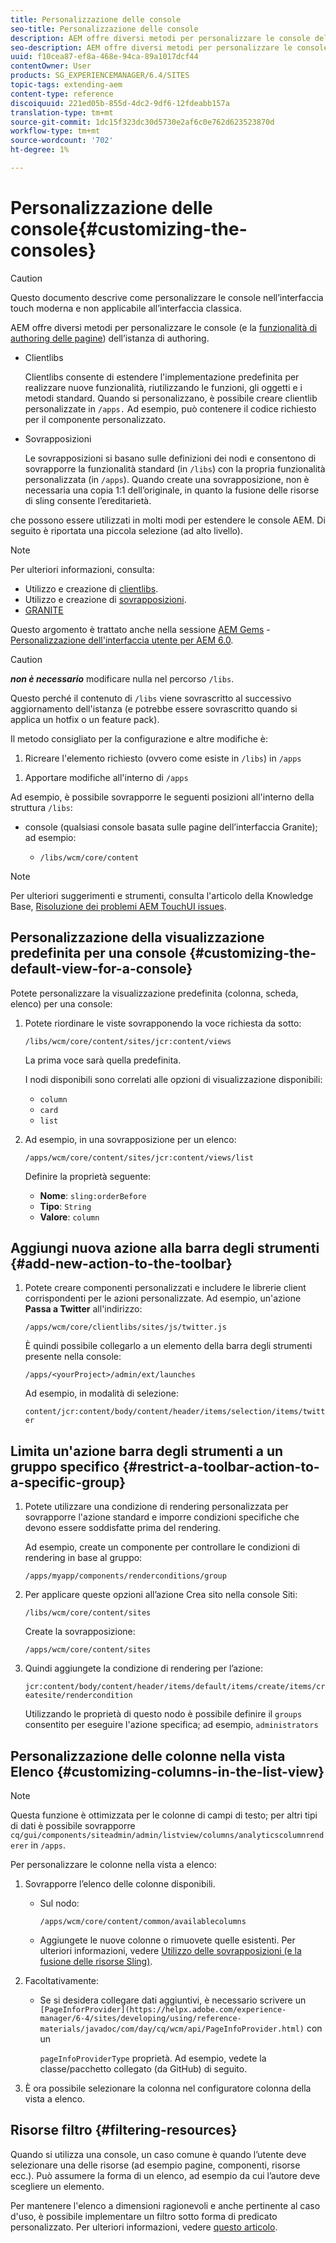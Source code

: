 ```yaml
---
title: Personalizzazione delle console
seo-title: Personalizzazione delle console
description: AEM offre diversi metodi per personalizzare le console dell’istanza di authoring
seo-description: AEM offre diversi metodi per personalizzare le console dell’istanza di authoring
uuid: f10cea87-ef8a-468e-94ca-89a1017dcf44
contentOwner: User
products: SG_EXPERIENCEMANAGER/6.4/SITES
topic-tags: extending-aem
content-type: reference
discoiquuid: 221ed05b-855d-4dc2-9df6-12fdeabb157a
translation-type: tm+mt
source-git-commit: 1dc15f323dc30d5730e2af6c0e762d623523870d
workflow-type: tm+mt
source-wordcount: '702'
ht-degree: 1%

---
```



# Personalizzazione delle console{#customizing-the-consoles}

>[!CAUTION]
>
>Questo documento descrive come personalizzare le console nell’interfaccia touch moderna e non applicabile all’interfaccia classica.

AEM offre diversi metodi per personalizzare le console (e la [funzionalità di authoring delle pagine](/help/sites-developing/customizing-page-authoring-touch.md)) dell’istanza di authoring.

* Clientlibs

   Clientlibs consente di estendere l&#39;implementazione predefinita per realizzare nuove funzionalità, riutilizzando le funzioni, gli oggetti e i metodi standard. Quando si personalizzano, è possibile creare clientlib personalizzate in `/apps.` Ad esempio, può contenere il codice richiesto per il componente personalizzato.

* Sovrapposizioni

   Le sovrapposizioni si basano sulle definizioni dei nodi e consentono di sovrapporre la funzionalità standard (in `/libs`) con la propria funzionalità personalizzata (in `/apps`). Quando create una sovrapposizione, non è necessaria una copia 1:1 dell’originale, in quanto la fusione delle risorse di sling consente l’ereditarietà.

che possono essere utilizzati in molti modi per estendere le console AEM. Di seguito è riportata una piccola selezione (ad alto livello).

>[!NOTE]
>
>Per ulteriori informazioni, consulta:
>
>* Utilizzo e creazione di [clientlibs](/help/sites-developing/clientlibs.md).
>* Utilizzo e creazione di [sovrapposizioni](/help/sites-developing/overlays.md).
>* [GRANITE](https://helpx.adobe.com/experience-manager/6-4/sites/developing/using/reference-materials/granite-ui/api/index.html)

>
>
Questo argomento è trattato anche nella sessione [AEM Gems](https://docs.adobe.com/content/ddc/en/gems.html) - [Personalizzazione dell&#39;interfaccia utente per AEM 6.0](https://docs.adobe.com/content/ddc/en/gems/user-interface-customization-for-aem-6.html).

>[!CAUTION]
>
>***non è necessario*** modificare nulla nel percorso `/libs`.
>
>Questo perché il contenuto di `/libs` viene sovrascritto al successivo aggiornamento dell&#39;istanza (e potrebbe essere sovrascritto quando si applica un hotfix o un feature pack).
>
>Il metodo consigliato per la configurazione e altre modifiche è:
>
>1. Ricreare l&#39;elemento richiesto (ovvero come esiste in `/libs`) in `/apps`
   >
   >
1. Apportare modifiche all&#39;interno di `/apps`

>



Ad esempio, è possibile sovrapporre le seguenti posizioni all&#39;interno della struttura `/libs`:

* console (qualsiasi console basata sulle pagine dell’interfaccia Granite); ad esempio:

   * `/libs/wcm/core/content`

<!-- Needs a review by Engineering -->
<!--
* secondary (inner) rails; for example:

    * `/libs/wcm/core/content/search`

* toolbar(s) (dependent on console; for example sites):

    * default 

      `/libs/wcm/core/content/sites/jcr:content/body/content/header/items/default`

    * selection mode

      `/libs/wcm/core/content/sites/jcr:content/body/content/header/items/selection`

* help menu options (dependent on console; for example sites):

    * `/libs/wcm/core/content/sites/jcr:content/body/help`

* information shown on the card view (dependent on console; for example sites):

    * `/libs/wcm/core/content/sites/jcr:content/body/content/content/items/childpages`

-->
>[!NOTE]
>
>Per ulteriori suggerimenti e strumenti, consulta l&#39;articolo della Knowledge Base, [Risoluzione dei problemi AEM TouchUI issues](https://helpx.adobe.com/experience-manager/kb/troubleshooting-aem-touchui-issues.html).

<!-- Needs a review by Engineering -->
<!--
## Code Samples {#code-samples}

Various packages have been made available on Github. These provide code samples related to the tasks covered on this page.

### aem-admin-extension-new-console {#aem-admin-extension-new-console}

`aem-admin-extension-new-console` is a sample package showing how to [create a new AEM 6 console](#create-a-custom-console). This package provides a UI for managing [Launches](/help/sites-authoring/launches.md) and adds a link in the navigation:

CODE ON GITHUB

You can find the code of this page on GitHub

* [Open aem-admin-extension-new-console project on GitHub](https://github.com/Adobe-Marketing-Cloud/aem-admin-extension-new-console)
* Download the project as [a ZIP file](https://github.com/Adobe-Marketing-Cloud/aem-admin-extension-new-console/archive/master.zip)

### aem-admin-extension-customize-sites {#aem-admin-extension-customize-sites}

`aem-admin-extension-customize-sites` is a sample package showing how to customize an existing AEM 6 admin console. This package provides updates to Sites administration:

CODE ON GITHUB

You can find the code of this page on GitHub

* [Open aem-admin-extension-customize-sites project on GitHub](https://github.com/Adobe-Marketing-Cloud/aem-admin-extension-customize-sites)
* Download the project as [a ZIP file](https://github.com/Adobe-Marketing-Cloud/aem-admin-extension-customize-sites/archive/master.zip)
-->

<!-- Needs a review by Engineering -->
<!--
## Create a Custom Console {#create-a-custom-console}

1. You can create a custom console with related actions; for example, Launches at the top level (below Sites):

   This involves:

    * creating the root space definition of your new console ``; for example:

        * `/apps/<yourProject>/admin/ext/launches`

    * this can contain (according to requirements):

        * the corresponding [clientlibs](/help/sites-developing/clientlibs.md) for custom actions and `less`/ `css` definitions

            * `/apps/<yourProject>/admin/ext/launches/clientlibs`

        * components that need to be redefined/adjusted; for example, the breadcrumbs, datasource and the launch

            * `/apps/<yourProject>/admin/ext/launches/components`

        * the Granite UI page resource:

            * `/apps/<yourProject>/admin/ext/launches/content/jcr:content`

              property: `sling:resourceType`

        * the page definition of the console

            * `/apps/<yourProject>/admin/ext/launches/content/jcr:content/head`
            * `/apps/<yourProject>/admin/ext/launches/content/jcr:content/body`

   ![chlimage_1-236](assets/chlimage_1-236.png)

   To use the new console (for example in the [rail for navigation](#add-new-navigation-option-to-rail)) an ID is used, so that it can be explicitly referenced. The ID is used to connect the console and its navigation definition. The ID is defined in the `rail` node of the page; for example, for the Sites console:

    * the rail node is: 

      `/libs/wcm/core/content/sites/jcr:content/body/rail`

        * here the `currentId` property is defined: 

          `currentId` = `cq-sites`

   For the Launches console example:

    * the node is:

        * `/apps/<yourProject>/admin/ext/launches/content/jcr:content/body/rail`

    * with the following properties:

        * `currentId` = `cq-launches`
        * `sling:resourceType` = `granite/ui/components/endor/navcolumns`
        * `srcPath` = `cq/core/content/nav`
-->

## Personalizzazione della visualizzazione predefinita per una console {#customizing-the-default-view-for-a-console}

Potete personalizzare la visualizzazione predefinita (colonna, scheda, elenco) per una console:

1. Potete riordinare le viste sovrapponendo la voce richiesta da sotto:

   `/libs/wcm/core/content/sites/jcr:content/views`

   La prima voce sarà quella predefinita.

   I nodi disponibili sono correlati alle opzioni di visualizzazione disponibili:

   * `column`
   * `card`
   * `list`

1. Ad esempio, in una sovrapposizione per un elenco:

   `/apps/wcm/core/content/sites/jcr:content/views/list`

   Definire la proprietà seguente:

   * **Nome**: `sling:orderBefore`
   * **Tipo**: `String`
   * **Valore**:  `column`

<!-- Needs a review by Engineering -->
<!--
`aem-admin-extension-customize-sites` is a sample package showing how to customize an existing AEM 6 admin console. This package provides updates to Sites administration:

CODE ON GITHUB

You can find the code of this page on GitHub

* [Open aem-admin-extension-customize-sites project on GitHub](https://github.com/Adobe-Marketing-Cloud/aem-admin-extension-customize-sites)
* Download the project as [a ZIP file](https://github.com/Adobe-Marketing-Cloud/aem-admin-extension-customize-sites/archive/master.zip)
-->

<!-- Needs a review by Engineering -->
<!--
### Add New Navigation Option to Rail {#add-new-navigation-option-to-rail}

1. You can add a navigation entry in the rail (for example, a [custom console](#create-a-custom-console) such as Launches).

   To do this, you create an overlay of:

   `/libs/cq/core/content/nav`

   In the `/apps` overlay:

   `/apps/cq/core/content/nav`

   Create the new nodes and properties:

   ![chlimage_1-237](assets/chlimage_1-237.png)

    * Extend navigation:

        * `/apps/cq/core/content/nav/launches`

    * Specify location in the tree:

        * property: `sling:orderBefore`

    * To create the connection, the `id` property references (i.e. must be the same as) the `currentID` property [for the appropriate console](#create-a-custom-console):

        * property: `id`
        * value: same as for your console (e.g. `cq-launches`) 

          for example: the same value as the `currentId` property on:

          `/apps/<yourProject>/admin/ext/launches/content/jcr:content/body/rail`
-->

## Aggiungi nuova azione alla barra degli strumenti {#add-new-action-to-the-toolbar}

1. Potete creare componenti personalizzati e includere le librerie client corrispondenti per le azioni personalizzate. Ad esempio, un&#39;azione **Passa a Twitter** all&#39;indirizzo:

   `/apps/wcm/core/clientlibs/sites/js/twitter.js`

   È quindi possibile collegarlo a un elemento della barra degli strumenti presente nella console:

   `/apps/<yourProject>/admin/ext/launches`

   Ad esempio, in modalità di selezione:

   `content/jcr:content/body/content/header/items/selection/items/twitter`

## Limita un&#39;azione barra degli strumenti a un gruppo specifico {#restrict-a-toolbar-action-to-a-specific-group}

1. Potete utilizzare una condizione di rendering personalizzata per sovrapporre l&#39;azione standard e imporre condizioni specifiche che devono essere soddisfatte prima del rendering.

   Ad esempio, create un componente per controllare le condizioni di rendering in base al gruppo:

   `/apps/myapp/components/renderconditions/group`

1. Per applicare queste opzioni all’azione Crea sito nella console Siti:

   `/libs/wcm/core/content/sites`

   Create la sovrapposizione:

   `/apps/wcm/core/content/sites`

1. Quindi aggiungete la condizione di rendering per l’azione:

   `jcr:content/body/content/header/items/default/items/create/items/createsite/rendercondition`

   Utilizzando le proprietà di questo nodo è possibile definire il `groups` consentito per eseguire l&#39;azione specifica; ad esempio, `administrators`

<!-- Needs a review by Engineering -->
<!--
## Remove Access to Navigation Option on Rail {#remove-access-to-navigation-option-on-rail}

1. You can rename a navigation entry in the rail by overlaying the required entry from under:

   `/libs/cq/core/content/nav`

   The nodes available correlate to the navigation options in the rail:

    * `projects`
    * `sites`
    * `assets`
    * `apps`
    * `forms`
    * `screens`
    * `personalization`
    * `commerce`
    * `tools`
    * `communities`

1. For example, on a overlay at:

   `/apps/cq/core/content/nav/sites`

   Define the following property:

    * **Name**: `sling:hideResource`
    * **Type**: `String` 
    * **Value**: `true`

`aem-admin-extension-customize-sites` is a sample package showing how to customize an existing AEM 6 admin console. This package provides updates to Sites administration:

CODE ON GITHUB

You can find the code of this page on GitHub

* [Open aem-admin-extension-new-console project on GitHub](https://github.com/Adobe-Marketing-Cloud/aem-admin-extension-new-console)
* Download the project as [a ZIP file](https://github.com/Adobe-Marketing-Cloud/aem-admin-extension-new-console/archive/master.zip)
-->

<!-- Needs a review by Engineering -->
<!--
## Restrict Access to Navigation Option on Rail {#restrict-access-to-navigation-option-on-rail}

You can restrict access to a navigation option using ACLs:

1. Open the [user and/or group management](/help/sites-administering/security.md) and select the user/group you want to restrict access for.

   >[!NOTE]
   >
   >Avoid assigning/restricting permissions on a user-by-user basis. It is [recommended to use groups](/help/sites-administering/security.md#best-practices).

1. Remove access [permissions](/help/sites-administering/security.md#permissions) to the appropriate node(s) under `/libs/cq/core/content/nav/sites`. These correlate to the navigation options in the rail:

    * `projects`
    * `sites`
    * `assets`
    * `apps`
    * `forms`
    * `screens`
    * `personalization`
    * `commerce`
    * `tools`
    * `communities`
-->

## Personalizzazione delle colonne nella vista Elenco {#customizing-columns-in-the-list-view}

>[!NOTE]
>
>Questa funzione è ottimizzata per le colonne di campi di testo; per altri tipi di dati è possibile sovrapporre `cq/gui/components/siteadmin/admin/listview/columns/analyticscolumnrenderer` in `/apps`.

<!-- Needs a review by Engineering -->
<!--
CODE ON GITHUB

You can find the code of this page on GitHub

* [Open aem-sites-extension-listview-columns project on GitHub](https://github.com/Adobe-Marketing-Cloud/aem-sites-extension-listview-columns)
* Download the project as [a ZIP file](https://github.com/Adobe-Marketing-Cloud/aem-sites-extension-listview-columns/archive/master.zip)
-->

Per personalizzare le colonne nella vista a elenco:

1. Sovrapporre l’elenco delle colonne disponibili.

   * Sul nodo:

      `/apps/wcm/core/content/common/availablecolumns`

   * Aggiungete le nuove colonne o rimuovete quelle esistenti.
   Per ulteriori informazioni, vedere [Utilizzo delle sovrapposizioni (e la fusione delle risorse Sling)](/help/sites-developing/overlays.md).

1. Facoltativamente:

   * Se si desidera collegare dati aggiuntivi, è necessario scrivere un ` [PageInforProvider](https://helpx.adobe.com/experience-manager/6-4/sites/developing/using/reference-materials/javadoc/com/day/cq/wcm/api/PageInfoProvider.html)` con un

      `pageInfoProviderType` proprietà.
   Ad esempio, vedete la classe/pacchetto collegato (da GitHub) di seguito.

1. È ora possibile selezionare la colonna nel configuratore colonna della vista a elenco.

## Risorse filtro {#filtering-resources}

Quando si utilizza una console, un caso comune è quando l’utente deve selezionare una delle risorse (ad esempio pagine, componenti, risorse ecc.). Può assumere la forma di un elenco, ad esempio da cui l’autore deve scegliere un elemento.

Per mantenere l&#39;elenco a dimensioni ragionevoli e anche pertinente al caso d&#39;uso, è possibile implementare un filtro sotto forma di predicato personalizzato. Per ulteriori informazioni, vedere [questo articolo](/help/sites-developing/customizing-page-authoring-touch.md#filtering-resources).

